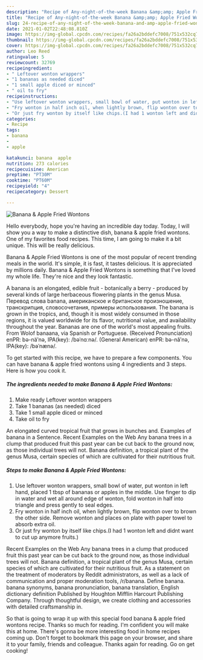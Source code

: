 ```yaml
---
description: "Recipe of Any-night-of-the-week Banana &amp;amp; Apple Fried Wontons"
title: "Recipe of Any-night-of-the-week Banana &amp;amp; Apple Fried Wontons"
slug: 24-recipe-of-any-night-of-the-week-banana-and-amp-apple-fried-wontons
date: 2021-01-02T22:48:08.810Z
image: https://img-global.cpcdn.com/recipes/fa26a2bddefc7008/751x532cq70/banana-apple-fried-wontons-recipe-main-photo.jpg
thumbnail: https://img-global.cpcdn.com/recipes/fa26a2bddefc7008/751x532cq70/banana-apple-fried-wontons-recipe-main-photo.jpg
cover: https://img-global.cpcdn.com/recipes/fa26a2bddefc7008/751x532cq70/banana-apple-fried-wontons-recipe-main-photo.jpg
author: Leo Reed
ratingvalue: 5
reviewcount: 32769
recipeingredient:
- " Leftover wonton wrappers"
- "1 bananas as needed diced"
- "1 small apple diced or minced"
- " oil to fry"
recipeinstructions:
- "Use leftover wonton wrappers, small bowl of water, put wonton in left hand, placed 1 tbsp of bananas or apples in the middle. Use finger to dip in water and wet all around edge of wonton, fold wonton in half into triangle and press gently to seal edges."
- "Fry wonton in half inch oil, when lightly brown, flip wonton over to brown the other side. Remove wonton and places on plate with paper towel to absorb extra oil."
- "Or just fry wonton by itself like chips.(I had 1 wonton left and didnt want to cut up anymore fruits.)"
categories:
- Recipe
tags:
- banana
- 
- apple

katakunci: banana  apple 
nutrition: 273 calories
recipecuisine: American
preptime: "PT30M"
cooktime: "PT60M"
recipeyield: "4"
recipecategory: Dessert

---
```



![Banana &amp; Apple Fried Wontons](https://img-global.cpcdn.com/recipes/fa26a2bddefc7008/751x532cq70/banana-apple-fried-wontons-recipe-main-photo.jpg)

Hello everybody, hope you're having an incredible day today. Today, I will show you a way to make a distinctive dish, banana &amp; apple fried wontons. One of my favorites food recipes. This time, I am going to make it a bit unique. This will be really delicious.

Banana &amp; Apple Fried Wontons is one of the most popular of recent trending meals in the world. It's simple, it is fast, it tastes delicious. It is appreciated by millions daily. Banana &amp; Apple Fried Wontons is something that I've loved my whole life. They're nice and they look fantastic.

A banana is an elongated, edible fruit - botanically a berry - produced by several kinds of large herbaceous flowering plants in the genus Musa. Перевод слова banana, американское и британское произношение, транскрипция, словосочетания, примеры использования. The banana is grown in the tropics, and, though it is most widely consumed in those regions, it is valued worldwide for its flavor, nutritional value, and availability throughout the year. Bananas are one of the world&#39;s most appealing fruits. From Wolof banaana, via Spanish or Portuguese. (Received Pronunciation) enPR: bə-näʹnə, IPA(key): /bəˈnɑːnə/. (General American) enPR: bə-năʹnə, IPA(key): /bəˈnænə/.


To get started with this recipe, we have to prepare a few components. You can have banana &amp; apple fried wontons using 4 ingredients and 3 steps. Here is how you cook it.

<!--inarticleads1-->

##### The ingredients needed to make Banana &amp; Apple Fried Wontons:

1. Make ready  Leftover wonton wrappers
1. Take 1 bananas (as needed) diced
1. Take 1 small apple diced or minced
1. Take  oil to fry


An elongated curved tropical fruit that grows in bunches and. Examples of banana in a Sentence. Recent Examples on the Web Any banana trees in a clump that produced fruit this past year can be cut back to the ground now, as those individual trees will not. Banana definition, a tropical plant of the genus Musa, certain species of which are cultivated for their nutritious fruit. 

<!--inarticleads2-->

##### Steps to make Banana &amp; Apple Fried Wontons:

1. Use leftover wonton wrappers, small bowl of water, put wonton in left hand, placed 1 tbsp of bananas or apples in the middle. Use finger to dip in water and wet all around edge of wonton, fold wonton in half into triangle and press gently to seal edges.
1. Fry wonton in half inch oil, when lightly brown, flip wonton over to brown the other side. Remove wonton and places on plate with paper towel to absorb extra oil.
1. Or just fry wonton by itself like chips.(I had 1 wonton left and didnt want to cut up anymore fruits.)


Recent Examples on the Web Any banana trees in a clump that produced fruit this past year can be cut back to the ground now, as those individual trees will not. Banana definition, a tropical plant of the genus Musa, certain species of which are cultivated for their nutritious fruit. As a statement on the treatment of moderators by Reddit administrators, as well as a lack of communication and proper moderation tools, /r/banana. Define banana. banana synonyms, banana pronunciation, banana translation, English dictionary definition Published by Houghton Mifflin Harcourt Publishing Company. Through thoughtful design, we create clothing and accessories with detailed craftsmanship in. 

So that is going to wrap it up with this special food banana &amp; apple fried wontons recipe. Thanks so much for reading. I'm confident you will make this at home. There's gonna be more interesting food in home recipes coming up. Don't forget to bookmark this page on your browser, and share it to your family, friends and colleague. Thanks again for reading. Go on get cooking!
